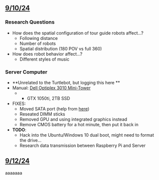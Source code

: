 ## <u>9/10/24</u>

### Research Questions
- How does the spatial configuration of tour guide robots affect...?
	- Following distance
	- Number of robots
	- Spatial distribution (180 POV vs full 360)
- How does robot behavior affect...?
	- Different styles of music

### Server Computer
- **Unrelated to the Turtlebot, but logging this here **
- Manual: [Dell Optiplex 3010 Mini-Tower](https://dl.dell.com/manuals/all-products/esuprt_electronics/esuprt_graphics_vdo_crds/dell-2gb-amd-w4100_User%27s%20Guide2_en-us.pdf)
	- + GTX 1050ti, 2TB SSD
- FIXES:
	- Moved SATA port (help from [here](https://www.dell.com/community/en/conversations/optiplex-desktops/3010-4-sata-ports-on-mb-only-2-in-bios/647f7bd5f4ccf8a8dea209f3))
	- Reseated DIMM sticks
	- Removed GPU and using integrated graphics instead
	- Remove CMOS battery for a hot minute, then put it back in
- **TODO**:
	- Hack into the Ubuntu/Windows 10 dual boot, might need to format the drive...
	- Research data transmission between Raspberry Pi and Server

## <u>9/12/24</u>
aaaaaaa